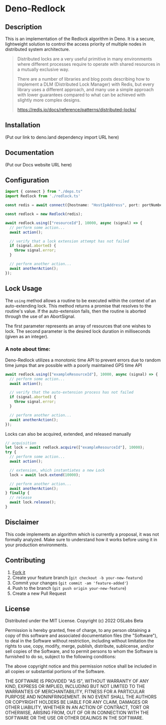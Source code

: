 # Deno-Redlock

## Description
This is an implementation of the Redlock algorithm in Deno. It is a secure, lightweight solution to control the access priority of multiple nodes in distributed system architecture.

> Distributed locks are a very useful primitive in many environments where different processes require to operate  with shared resources in a mutually exclusive way.
>
> There are a number of libraries and blog posts describing how to implement a DLM (Distributed Lock Manager) with Redis, but every library uses a different approach, and many use a simple approach with lower guarantees compared to what can be achieved with slightly more complex designs.
> 
> https://redis.io/docs/reference/patterns/distributed-locks/

## Installation
(Put our link to deno.land dependency import URL here)

## Documentation
(Put our Docs website URL here)

## Configuration
```ts
import { connect } from "./deps.ts"
import Redlock from './redlock.ts'

const redis = await connect({hostname: "HostIpAddress", port: portNumber})

const redlock = new Redlock(redis);

await redlock.using(["resourceId"], 10000, async (signal) => {
  // perform some action...
  await action();

  // verify that a lock extension attempt has not failed
  if (signal.aborted) {
    throw signal.error;
  }

  // perform another action...
  await anotherAction();
});
```

## Lock Usage

The `using` method allows a routine to be executed within the context of an auto-extending lock. This method returns a promise that resolves to the routine's value. If the auto-extension fails, then the routine is aborted through the use of an AbortSignal. 

The first parameter represents an array of resources that one wishes to lock. The second parameter is the desired lock duration in milliseconds (given as an integer).

### A note about time:
Deno-Redlock utilizes a monotonic time API to prevent errors due to random time jumps that are possible with a poorly maintained GPS time API


```ts
await redlock.using(["exampleResourceId"], 10000, async (signal) => {
  // perform some action...
  await action();

  // verify that the auto-extension process has not failed
  if (signal.aborted) {
    throw signal.error;
  }

  // perform another action...
  await anotherAction();
});
```

Locks can also be acquired, extended, and released manually

```ts
// acquisition
let lock = await redlock.acquire(["exampleResourceId"], 10000);
try {
  // perform some action...
  await action();

  // extension, which instantiates a new Lock
  lock = await lock.extend(10000);

  // perform another action...
  await anotherAction();
} finally {
  // release
  await lock.release();
}
```

## Disclaimer

This code implements an algorithm which is currently a proposal, it was not formally analyzed. Make sure to understand how it works before using it in your production environments. 

## Contributing

1. [Fork it](https://github.com/oslabs-beta/Deno-Redlock)
2. Create your feature branch (`git checkout -b your-new-feature`)
3. Commit your changes (`git commit -am 'feature-added'`)
4. Push to the branch (`git push origin your-new-feature`)
5. Create a new Pull Request

## License
Distributed under the MIT License.
Copyright (c) 2022 OSLabs Beta

Permission is hereby granted, free of charge, to any person obtaining a copy of this software and 
associated documentation files (the "Software"), to deal in the Software without restriction, including 
without limitation the rights to use, copy, modify, merge, publish, distribute, sublicense, and/or sell 
copies of the Software, and to permit persons to whom the Software is furnished to do so, subject to the 
following conditions:

The above copyright notice and this permission notice shall be included in all copies or substantial 
portions of the Software.

THE SOFTWARE IS PROVIDED "AS IS", WITHOUT WARRANTY OF ANY KIND, EXPRESS OR IMPLIED, INCLUDING BUT NOT 
LIMITED TO THE WARRANTIES OF MERCHANTABILITY, FITNESS FOR A PARTICULAR PURPOSE AND NONINFRINGEMENT. IN NO 
EVENT SHALL THE AUTHORS OR COPYRIGHT HOLDERS BE LIABLE FOR ANY CLAIM, DAMAGES OR OTHER LIABILITY, WHETHER IN AN
ACTION OF CONTRACT, TORT OR OTHERWISE, ARISING FROM, OUT OF OR IN CONNECTION WITH THE SOFTWARE OR THE USE OR OTHER 
DEALINGS IN THE SOFTWARE.
